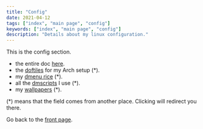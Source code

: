```yaml
---
title: "Config"
date: 2021-04-12
tags: ["index", "main page", "config"]
keywords: ["index", "main page", "config"]
description: "Details about my linux configuration."
---
```


This is the config section.

- the entire doc [here](/public/config/doc).  
- the [doftiles](https://github.com/a2n-s/dotfiles) for my Arch setup (\*).  
- my [dmenu rice](https://github.com/a2n-s/dmenu) (\*).  
- all the [dmscripts](https://github.com/a2n-s/dmscripts) I use (\*).  
- my [wallpapers](https://github.com/a2n-s/wallpapers) (\*).  

(\*) means that the field comes from another place. Clicking will redirect you there.

Go back to the [front page](/public).  
